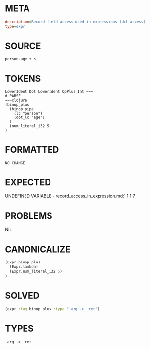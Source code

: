 # META
~~~ini
description=Record field access used in expressions (dot-access)
type=expr
~~~
# SOURCE
~~~roc
person.age + 5
~~~
# TOKENS
~~~text
LowerIdent Dot LowerIdent OpPlus Int ~~~
# PARSE
~~~clojure
(binop_plus
  (binop_pipe
    (lc "person")
    (dot_lc "age")
  )
  (num_literal_i32 5)
)
~~~
# FORMATTED
~~~roc
NO CHANGE
~~~
# EXPECTED
UNDEFINED VARIABLE - record_access_in_expression.md:1:1:1:7
# PROBLEMS
NIL
# CANONICALIZE
~~~clojure
(Expr.binop_plus
  (Expr.lambda)
  (Expr.num_literal_i32 5)
)
~~~
# SOLVED
~~~clojure
(expr :tag binop_plus :type "_arg -> _ret")
~~~
# TYPES
~~~roc
_arg -> _ret
~~~
